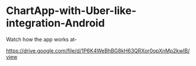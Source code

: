 # ChartApp-with-Uber-like-integration-Android

Watch how the app works at-

https://drive.google.com/file/d/1P6K4WeBhBG8kH63QRXor0opXnMp2kwIB/view

